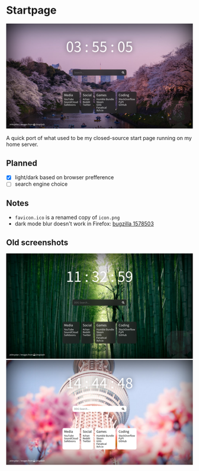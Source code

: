 # Startpage

![screenshot of the startpage in dark mode](screen3.png)

A quick port of what used to be my closed-source start page running on my home server.

## Planned

- [x] light/dark based on browser prefference
- [ ] search engine choice

## Notes

- ``favicon.ico`` is a renamed copy of ``icon.png``
- dark mode blur doesn't work in Firefox: [bugzilla 1578503](https://bugzil.la/1578503)

## Old screenshots

![screenshot of the startpage in dark mode](screen2.png)
![screenshot of the startpage in light mode](screen1.png)
